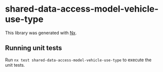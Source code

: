 # shared-data-access-model-vehicle-use-type

This library was generated with [Nx](https://nx.dev).

## Running unit tests

Run `nx test shared-data-access-model-vehicle-use-type` to execute the unit tests.
